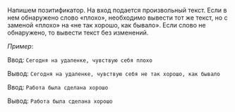 Напишем позитификатор.
На вход подается произвольный текст. Если в нем обнаружено слово «плохо», необходимо вывести тот же текст, но с заменой «плохо» на «не так хорошо, как бывало». Если слово не обнаружено, то вывести текст без изменений.

*Пример*:

Ввод: `Сегодня на удаленке, чувствую себя плохо`

Вывод: `Сегодня на удаленке, чувствую себя не так хорошо, как бывало`

Ввод: `Работа была сделана хорошо`

Вывод: `Работа была сделана хорошо`